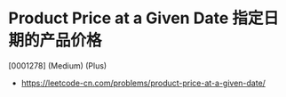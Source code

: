 # Product Price at a Given Date 指定日期的产品价格

[0001278] (Medium) (Plus)

- https://leetcode-cn.com/problems/product-price-at-a-given-date/
